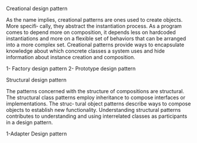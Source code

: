 Creational design pattern

As the name implies, creational patterns are ones used to create objects. More specifi‐ cally,
they abstract the instantiation process. As a program comes to depend more on composition,
it depends less on hardcoded instantiations and more on a flexible set of behaviors that can be arranged
into a more complex set. Creational patterns provide ways to encapsulate knowledge
about which concrete classes a system uses and hide information about instance creation and composition.


1- Factory design pattern
2- Prototype design pattern


Structural design pattern



The patterns concerned with the structure of compositions are structural.
 The structural class patterns employ inheritance to compose interfaces or implementations.
 The struc‐ tural object patterns describe ways to compose objects to establish new functionality.
 Understanding structural patterns contributes to understanding and using interrelated classes
as participants in a design pattern.
 
1-Adapter Design pattern